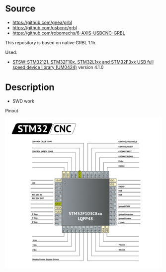 # Source

- https://github.com/gnea/grbl
- https://github.com/usbcnc/grbl
- https://github.com/robomechs/6-AXIS-USBCNC-GRBL

This repository is based on native GRBL 1.1h.

Used:

- [STSW-STM32121. STM32F10x, STM32L1xx and STM32F3xx USB full speed device library (UM0424)](https://my.st.com/content/my_st_com/en/products/embedded-software/mcu-mpu-embedded-software/stm32-embedded-software/stm32-standard-peripheral-library-expansion/stsw-stm32121.license=1601975981254.product=STSW-STM32121.version=4.1.0.html) version 4.1.0

# Description

- SWD work

Pinout

![Pinout](Docs/Images/stm32_cnc_pinout.png)
